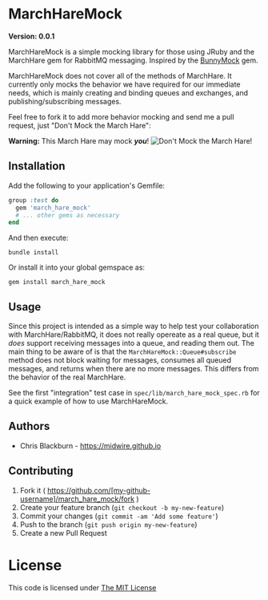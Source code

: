 # MarchHareMock

**Version: 0.0.1**

MarchHareMock is a simple mocking library for those using JRuby and the MarchHare gem for RabbitMQ messaging. Inspired by the [BunnyMock](https://github.com/midwire/bunny_mock) gem.

MarchHareMock does not cover all of the methods of MarchHare. It currently only mocks the behavior we have required for our immediate needs, which is mainly creating and binding queues and exchanges, and publishing/subscribing messages.

Feel free to fork it to add more behavior mocking and send me a pull request, just "Don't Mock the March Hare":

**Warning:** This March Hare may mock ***you***!
![Don't Mock the March Hare!](http://animals.ekstrax.com/wp-content/uploads/2014/05/Funny-Rabbit-Pictures-25.jpg "Don't Mock the March Hare!")

## Installation

Add the following to your application's Gemfile:

```ruby
group :test do
  gem 'march_hare_mock'
  # ... other gems as necessary
end
```

And then execute:

    bundle install

Or install it into your global gemspace as:

    gem install march_hare_mock

## Usage

Since this project is intended as a simple way to help test your collaboration with MarchHare/RabbitMQ, it does not really opereate as a real queue, but it _does_ support receiving messages into a queue, and reading them out. The main thing to be aware of is that the `MarchHareMock::Queue#subscribe` method does not block waiting for messages, consumes all queued messages, and returns when there are no more messages. This differs from the behavior of the real MarchHare.

See the first "integration" test case in `spec/lib/march_hare_mock_spec.rb` for a quick example of how to use MarchHareMock.

## Authors

* Chris Blackburn - https://midwire.github.io

## Contributing

1. Fork it ( https://github.com/[my-github-username]/march_hare_mock/fork )
2. Create your feature branch (`git checkout -b my-new-feature`)
3. Commit your changes (`git commit -am 'Add some feature'`)
4. Push to the branch (`git push origin my-new-feature`)
5. Create a new Pull Request

# License

This code is licensed under [The MIT License](http://opensource.org/licenses/MIT)
